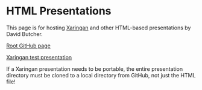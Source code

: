 HTML Presentations
================

This page is for hosting [Xaringan](https://github.com/yihui/xaringan)
and other HTML-based presentations by David Butcher.

[Root GitHub
page](https://davidsbutcher.github.io/xaringan_presentations/)

[Xaringan test
presentation](https://davidsbutcher.github.io/xaringan_presentations/test)

If a Xaringan presentation needs to be portable, the entire presentation
directory must be cloned to a local directory from GitHub, not just the
HTML file\!

